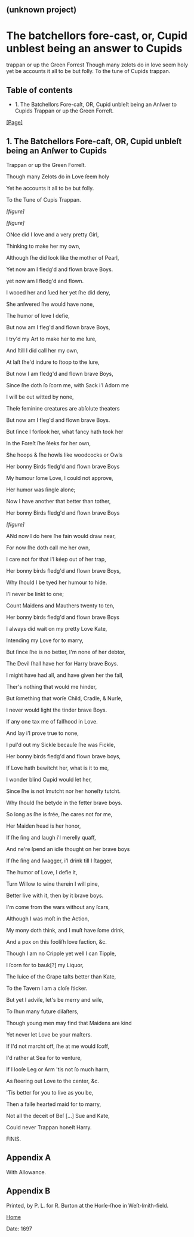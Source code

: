 ## (unknown project)

# The batchellors fore-cast, or, Cupid unblest being an answer to Cupids
trappan or up the Green Forrest Though many zelots do in love seem holy yet be
accounts it all to be but folly. To the tune of Cupids trappan.

## Table of contents

  * 1\. The Batchellors Fore-caſt, OR, Cupid unbleſt being an Anſwer to Cupids Trappan or up the Green Forreſt.

[[Page]](http://eebo.chadwyck.com/downloadtiff?vid=137605&page=1)

## 1\. The Batchellors Fore-caſt, OR, Cupid unbleſt being an Anſwer to Cupids
Trappan or up the Green Forreſt.

Though many Zelots do in Love ſeem holy

Yet he accounts it all to be but folly.

To the Tune of Cupis Trappan.

_[figure]_

_[figure]_

ONce did I love and a very pretty Girl,

Thinking to make her my own,

Although ſhe did look like the mother of Pearl,

Yet now am I fledg'd and flown brave Boys.

yet now am I fledg'd and flown.

I wooed her and ſued her yet ſhe did deny,

She anſwered ſhe would have none,

The humor of love I defie,

But now am I fleg'd and flown brave Boys,

I try'd my Art to make her to me ſure,

And ſtill I did call her my own,

At laſt ſhe'd indure to ſtoop to the lure,

But now I am fledg'd and flown brave Boys,

Since ſhe doth ſo ſcorn me, with Sack i'l Adorn me

I will be out witted by none,

Theſe feminine creatures are abſolute theaters

But now am I fleg'd and flown brave Boys.

But ſince I forſook her, what fancy hath took her

In the Foreſt ſhe ſéeks for her own,

She hoops & ſhe howls like woodcocks or Owls

Her bonny Birds fledg'd and flown brave Boys

My humour ſome Love, I could not approve,

Her humor was ſingle alone;

Now I have another that better than tother,

Her bonny Birds fledg'd and flown brave Boys

_[figure]_

ANd now I do here ſhe fain would draw near,

For now ſhe doth call me her own,

I care not for that i'l kéep out of her trap,

Her bonny birds fledg'd and flown brave Boys,

Why ſhould I be tyed her humour to hide.

I'l never be linkt to one;

Count Maidens and Mauthers twenty to ten,

Her bonny birds fledg'd and flown brave Boys

I always did wait on my pretty Love Kate,

Intending my Love for to marry,

But ſince ſhe is no better, I'm none of her debtor,

The Devil ſhall have her for Harry brave Boys.

I might have had all, and have given her the fall,

Ther's nothing that would me hinder,

But ſomething that worſe Child, Cradle, & Nurſe,

I never would light the tinder brave Boys.

If any one tax me of falſhood in Love.

And ſay i'l prove true to none,

I pul'd out my Sickle becauſe ſhe was Fickle,

Her bonny birds fledg'd and flown brave boys,

If Love hath bewitcht her, what is it to me,

I wonder blind Cupid would let her,

Since ſhe is not ſmutcht nor her honeſty tutcht.

Why ſhould ſhe betyde in the fetter brave boys.

So long as ſhe is frée, ſhe cares not for me,

Her Maiden head is her honor,

If ſhe ſing and laugh i'l merelly quaff,

And ne're ſpend an idle thought on her brave boys

If ſhe ſing and ſwagger, i'l drink till I ſtagger,

The humor of Love, I defie it,

Turn Willow to wine therein I will pine,

Better live with it, then by it brave boys.

I'm come from the wars without any ſcars,

Although I was moſt in the Action,

My mony doth think, and I muſt have ſome drink,

And a pox on this fooliſh love faction, &c.

Though I am no Cripple yet well I can Tipple,

I ſcorn for to bauk[?] my Liquor,

The Iuice of the Grape taſts better than Kate,

To the Tavern I am a cloſe ſticker.

But yet I adviſe, let's be merry and wiſe,

To ſhun many future diſaſters,

Though young men may find that Maidens are kind

Yet never let Love be your maſters.

If I'd not marcht off, ſhe at me would ſcoff,

I'd rather at Sea for to venture,

If I looſe Leg or Arm 'tis not ſo much harm,

As ſteering out Love to the center, &c.

'Tis better for you to live as you be,

Then a falſe hearted maid for to marry,

Not all the deceit of Beſ [...] Sue and Kate,

Could never Trappan honeſt Harry.

FINIS.

## Appendix A

With Allowance.

## Appendix B

Printed, by P. L. for R. Burton at the Horſe-ſhoe in Weſt-ſmith-field.

[Home](/)

Date: 1697  


